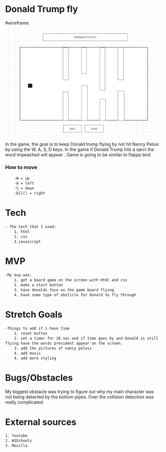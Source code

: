 # Donald Trump fly

#wireframe

![Alt Image Text](wire.png "Donalfly")


In the game, the goal is to keep Donald trump flying by not hit Nancy Pelosi by using the W, A, S, D keys. In the game if Donald Trump hits a oject the word impeached will appear . Game is going to be similar to flappy bird
### How to move
		-W = up
		-A = left
		-S = down
		-D[]() = right

# Tech
    - The tech that I used:
        1. html
        2. css
        3.javascript 

# MVP
    -My mvp was:
        1. get a board game on the screen with Html and css
        2. make a start button 
        3. have donalds face on the game board flying 
        4. have some type of obsticle for donald to fly through

# Stretch Goals 
    -Things to add if i have time 
        1. reset button
        2. set a timer for 20 sec and if time goes by and Donald is still flying have the words president appear on the screen.
        3. add the pictures of nancy pelosi
        4. add music
        4. add more styling 
       
# Bugs/Obstacles
My biggest obstacle was trying to figure out why my main character was not being detected by the bottom pipes. Over the collision detection was really complicated.

# External sources 
    1. Youtube
    2. W3Schools
    3. Mozilla 
